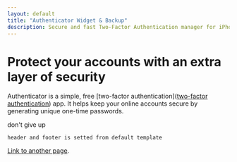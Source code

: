 ```yaml
---
layout: default
title: "Authenticator Widget & Backup"
description: Secure and fast Two-Factor Authentication manager for iPhone, iPad, iPod, Apple Watch and macOS.
---
```


<!-- here is body, header and footer is setted from layout: default -->

# Protect your accounts with an extra layer of security


Authenticator is a simple, free [two-factor authentication]([two-factor authentication](https://en.wikipedia.org/wiki/Two-factor_authentication)) app. It helps keep your online accounts secure by generating unique one-time passwords.

don't give up
```
header and footer is setted from default template
```

[Link to another page](./another-page.html).